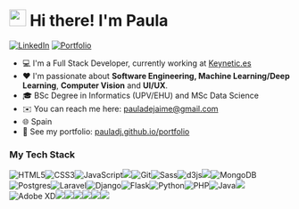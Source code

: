 # <img src="https://emojis.slackmojis.com/emojis/images/1531849430/4246/blob-sunglasses.gif?1531849430" width="30"/> Hi there! I'm Paula

<p> <a href="https://www.linkedin.com/in/paula-de-jaime-157926166/" target="_blank"><img alt="LinkedIn" src="https://img.shields.io/badge/linkedin-%230077B5.svg?&style=for-the-badge&logo=linkedin&logoColor=white" /></a> <a href="https://pauladj.github.io/portfolio" target="_blank"><img alt="Portfolio" src="https://img.shields.io/badge/Portfolio-black?&style=for-the-badge&logo=ghost&logoColor=white" /></a></a> 
</p>

- 💻 I'm a Full Stack Developer, currently working at <a href="https://keynetic.tech/">Keynetic.es</a>
- ❤️ I'm passionate about **Software Engineering, Machine Learning/Deep Learning**, **Computer Vision** and **UI/UX**.
- 🎓 BSc Degree in Informatics (UPV/EHU) and MSc Data Science
- ✉️ You can reach me here: pauladejaime@gmail.com
- 🌐 Spain
- 🚩 See my portfolio: [pauladj.github.io/portfolio](https://pauladj.github.io/portfolio)


### My Tech Stack

![HTML5](https://img.shields.io/badge/-HTML5-%23E44D27?style=flat-square&logo=html5&logoColor=ffffff)![CSS3](https://img.shields.io/badge/-CSS3-%231572B6?style=flat-square&logo=css3)![JavaScript](https://img.shields.io/badge/-JavaScript-%23F7DF1C?style=flat-square&logo=javascript&logoColor=000000&labelColor=%23F7DF1C&color=%23FFCE5A)<img src="https://img.shields.io/badge/jquery%20-%230769AD.svg?&style=flat-square&logo=jquery&logoColor=white"/>![Git](https://img.shields.io/badge/-Git-%23F05032?style=flat-square&logo=git&logoColor=%23ffffff)![Sass](https://img.shields.io/badge/-Sass-%23CC6699?style=flat-square&logo=sass&logoColor=ffffff)<img alt="d3js" src="https://img.shields.io/badge/-D3.js-F9A03C?style=flat-square&logo=d3.js&logoColor=white" /><img src="https://img.shields.io/badge/mysql-%235a839c.svg?&style=flat-square&logo=mysql&logoColor=white"/><img alt="MongoDB" src="https://img.shields.io/badge/-MongoDB-13aa52?style=flat-square&logo=mongodb&logoColor=white" />![Postgres](https://img.shields.io/badge/-PostgreSQL-%23336791?style=flat-square&logo=postgresql&logoColor=ffffff)![Laravel](https://img.shields.io/badge/-Laravel-%23ff2d20?style=flat-square&logo=laravel&logoColor=ffffff)![Django](https://img.shields.io/badge/-Django-%230c4b33?style=flat-square&logo=django&logoColor=ffffff)![Flask](https://img.shields.io/badge/-Flask-%230d7560?style=flat-square&logo=flask&logoColor=ffffff)![Python](https://img.shields.io/badge/-Python-%2328567d?style=flat-square&logo=python&logoColor=ffffff)![PHP](https://img.shields.io/badge/-PHP-%237377ad?style=flat-square&logo=php&logoColor=ffffff)![Java](https://img.shields.io/badge/-Java-%23f29111?style=flat-square&logo=java&logoColor=ffffff)<img src="https://img.shields.io/badge/Android-green.svg?&style=flat-square&logo=android&logoColor=white"/>![Adobe XD](https://img.shields.io/badge/-Adobe%20XD-%23450135?style=flat-square&logo=adobe%20xd&logoColor=ffffff)<img src="https://img.shields.io/badge/Adobe%20Photoshop%20-008ef1.svg?&style=flat-square&logo=Adobe%20Photoshop&logoColor=white"/><img src="https://img.shields.io/badge/Heroku%20-%23430098.svg?&style=flat-square&logo=heroku&logoColor=white"/><img src="https://img.shields.io/badge/TensorFlow%20-%23FF6F00.svg?&style=flat-square&logo=TensorFlow&logoColor=white" /><img src="https://img.shields.io/badge/pandas%20-%23150458.svg?&style=flat-square&logo=Pandas&logoColor=white" /><img src="https://img.shields.io/badge/Jupyter%20-%23F37626.svg?&style=flat-square&logo=Jupyter&logoColor=white" /><img src="https://img.shields.io/badge/latex%20-%23008080.svg?&style=flat-square&logo=latex&logoColor=white"/>

